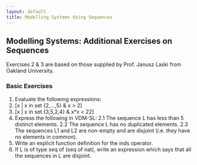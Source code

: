 ```yaml
---
layout: default
title: Modelling Systems Using Sequences
---
```


## Modelling Systems: Additional Exercises on Sequences
Exercises 2 & 3 are based on those supplied by Prof. Janusz Laski from Oakland University.

### Basic Exercises

1. Evaluate the following expressions:
 1. [x | x in set {2,...,5} & x > 2]
 2. [x | x in set {3,5,2,4} & x*x < 22]
2. Express the following in VDM-SL:
2.1 The sequence L has less than 5 distinct elements.
2.2 The sequence L has no duplicated elements.
2.3 The sequences L1 and L2 are non-empty and are disjoint (i.e. they have no elements in common).
3. Write an explicit function definition for the inds operator.
4. If L is of type seq of (seq of nat), write an expression which says that all the sequences in L are disjoint.